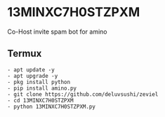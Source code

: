 # 13MINXC7H0STZPXM
Co-Host invite spam bot for amino

## Termux
```shell
- apt update -y
- apt upgrade -y
- pkg install python
- pip install amino.py
- git clone https://github.com/deluvsushi/zeviel
- cd 13MINXC7H0STZPXM
- python 13MINXC7H0STZPXM.py
```

